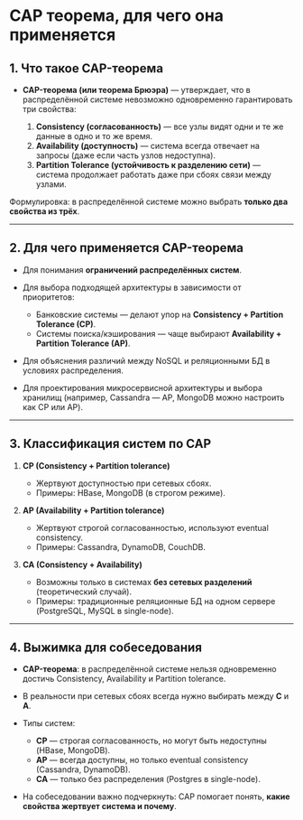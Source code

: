 # CAP теорема, для чего она применяется

## 1. Что такое CAP-теорема

* **CAP-теорема (или теорема Брюэра)** — утверждает, что в распределённой системе невозможно одновременно гарантировать три свойства:

    1. **Consistency (согласованность)** — все узлы видят одни и те же данные в одно и то же время.
    2. **Availability (доступность)** — система всегда отвечает на запросы (даже если часть узлов недоступна).
    3. **Partition Tolerance (устойчивость к разделению сети)** — система продолжает работать даже при сбоях связи между узлами.

Формулировка: в распределённой системе можно выбрать **только два свойства из трёх**.

---

## 2. Для чего применяется CAP-теорема

* Для понимания **ограничений распределённых систем**.
* Для выбора подходящей архитектуры в зависимости от приоритетов:

    * Банковские системы — делают упор на **Consistency + Partition Tolerance (CP)**.
    * Системы поиска/кэширования — чаще выбирают **Availability + Partition Tolerance (AP)**.
* Для объяснения различий между NoSQL и реляционными БД в условиях распределения.
* Для проектирования микросервисной архитектуры и выбора хранилищ (например, Cassandra — AP, MongoDB можно настроить как CP или AP).

---

## 3. Классификация систем по CAP

1. **CP (Consistency + Partition tolerance)**

    * Жертвуют доступностью при сетевых сбоях.
    * Примеры: HBase, MongoDB (в строгом режиме).

2. **AP (Availability + Partition tolerance)**

    * Жертвуют строгой согласованностью, используют eventual consistency.
    * Примеры: Cassandra, DynamoDB, CouchDB.

3. **CA (Consistency + Availability)**

    * Возможны только в системах **без сетевых разделений** (теоретический случай).
    * Примеры: традиционные реляционные БД на одном сервере (PostgreSQL, MySQL в single-node).

---

## 4. Выжимка для собеседования

* **CAP-теорема**: в распределённой системе нельзя одновременно достичь Consistency, Availability и Partition tolerance.
* В реальности при сетевых сбоях всегда нужно выбирать между **C** и **A**.
* Типы систем:

    * **CP** — строгая согласованность, но могут быть недоступны (HBase, MongoDB).
    * **AP** — всегда доступны, но только eventual consistency (Cassandra, DynamoDB).
    * **CA** — только без распределения (Postgres в single-node).
* На собеседовании важно подчеркнуть: CAP помогает понять, **какие свойства жертвует система и почему**.
